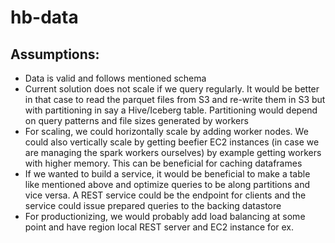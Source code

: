 # hb-data
## Assumptions:

- Data is valid and follows mentioned schema
- Current solution does not scale if we query regularly. It would be better in that case to read the parquet files from S3
and re-write them in S3 but with partitioning in say a Hive/Iceberg table. Partitioning would depend on query patterns and file sizes generated by workers
- For scaling, we could horizontally scale by adding worker nodes. We could also vertically scale by getting beefier EC2 instances (in case we are managing the spark workers ourselves) by example getting workers with higher memory. This can be beneficial for caching dataframes
- If we wanted to build a service, it would be beneficial to make a table like mentioned above and optimize queries to be along partitions and vice versa. A REST service could be the endpoint for clients and the service could issue prepared queries to the backing datastore
- For productionizing, we would probably add load balancing at some point and have region local REST server and EC2 instance for ex.
